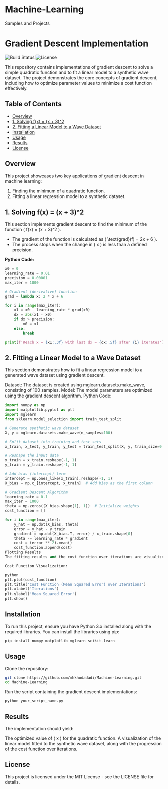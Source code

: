 # Machine-Learning
Samples and Projects
# Gradient Descent Implementation  

![Build Status](https://img.shields.io/badge/Build-Passing-brightgreen) ![License](https://img.shields.io/badge/License-MIT-blue)  

This repository contains implementations of gradient descent to solve a simple quadratic function and to fit a linear model to a synthetic wave dataset. The project demonstrates the core concepts of gradient descent, including how to optimize parameter values to minimize a cost function effectively.  

## Table of Contents  
- [Overview](#overview)  
- [1. Solving f(x) = (x + 3)^2](#1-solving-fx--x-3-2)  
- [2. Fitting a Linear Model to a Wave Dataset](#2-fitting-a-linear-model-to-a-wave-dataset)  
- [Installation](#installation)  
- [Usage](#usage)  
- [Results](#results)  
- [License](#license)  

## Overview  
This project showcases two key applications of gradient descent in machine learning:  
1. Finding the minimum of a quadratic function.  
2. Fitting a linear regression model to a synthetic dataset.  

## 1. Solving f(x) = (x + 3)^2  
This section implements gradient descent to find the minimum of the function \( f(x) = (x + 3)^2 \).  

- The gradient of the function is calculated as \( \text{grad}(f) = 2x + 6 \).  
- The process stops when the change in \( x \) is less than a defined precision.  

**Python Code:**  
```python  
x0 = 0  
learning_rate = 0.01  
precision = 0.00001  
max_iter = 1000  

# Gradient (derivative) function  
grad = lambda x: 2 * x + 6  

for i in range(max_iter):  
    x1 = x0 - learning_rate * grad(x0)  
    dx = abs(x1 - x0)  
    if dx > precision:  
        x0 = x1  
    else:  
        break  

print(f'Reach x = {x1:.3f} with last dx = {dx:.5f} after {i} iterates')
```
## 2. Fitting a Linear Model to a Wave Dataset
This section demonstrates how to fit a linear regression model to a generated wave dataset using gradient descent.

Dataset: The dataset is created using mglearn.datasets.make_wave, consisting of 100 samples.
Model: The model parameters are optimized using the gradient descent algorithm.
Python Code:

```python
import numpy as np  
import matplotlib.pyplot as plt  
import mglearn  
from sklearn.model_selection import train_test_split  

# Generate synthetic wave dataset  
X, y = mglearn.datasets.make_wave(n_samples=100)  

# Split dataset into training and test sets  
x_train, x_test, y_train, y_test = train_test_split(X, y, train_size=0.8, random_state=42)  

# Reshape the input data  
x_train = x_train.reshape(-1, 1)  
y_train = y_train.reshape(-1, 1)  

# Add bias (intercept) term  
intercept = np.ones_like(x_train).reshape(-1, 1)  
X_bias = np.c_[intercept, x_train]  # Add bias as the first column  

# Gradient Descent Algorithm  
learning_rate = 0.1  
max_iter = 1000  
theta = np.zeros((X_bias.shape[1], 1))  # Initialize weights  
cost_function = []  

for i in range(max_iter):  
    y_hat = np.dot(X_bias, theta)           
    error = y_hat - y_train                  
    gradient = np.dot(X_bias.T, error) / x_train.shape[0]  
    theta -= learning_rate * gradient         
    cost = (error ** 2).mean()               
    cost_function.append(cost)  
Plotting Results
The fitting results and the cost function over iterations are visualized.

Cost Function Visualization:

python
plt.plot(cost_function)  
plt.title('Cost Function (Mean Squared Error) over Iterations')  
plt.xlabel('Iterations')  
plt.ylabel('Mean Squared Error')  
plt.show()
```
## Installation
To run this project, ensure you have Python 3.x installed along with the required libraries. You can install the libraries using pip:

```bash
pip install numpy matplotlib mglearn scikit-learn
```  
## Usage
Clone the repository:
``` bash
git clone https://github.com/mhkhodadadi/Machine-Learning.git  
cd Machine-Learning
``` 
Run the script containing the gradient descent implementations:
```bash
python your_script_name.py 
``` 
## Results
The implementation should yield:

The optimized value of ( x ) for the quadratic function.
A visualization of the linear model fitted to the synthetic wave dataset, along with the progression of the cost function over iterations.

## License
This project is licensed under the MIT License - see the LICENSE file for details.
